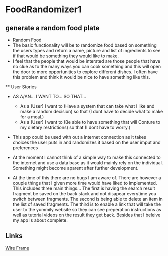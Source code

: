 # FoodRandomizer1

## generate a random food plate


* Random Food
 * The basic functionality will be to randomize food based on something the users types and return a name, picture and list of ingredients to see if that would be something they would like to make.
 * I feel that the people that would be intersted are those people that have no clue as to the many ways you can cook something and this will open the door to more opportunities to explore different dishes. I often have this problem and think it would be nice to have something like this.

 ** User Stories
 	
  * AS A/AN...  I WANT TO...	 SO THAT...
 	* As a (User) I want to (Have a system that can take what I like and make a random decision) so that (I dont have to decide what to make for a meal.) 
 	* As a (User) I want to (Be able to have something that will Conture to my dietary restrictions) so that (I dont have to worry.)

* This app could be used with out a internet connection as it takes choices the user puts in and randomizes it based on the user imput and preferences
 * At the moment I cannot think of a simple way to make this connected to the internet and use a data base as it would mainly rely on the individual. Something might become aparent after further development.
 * At the time of this there are no bugs I am aware of. There are however a couple things that I given more time would have liked to implemented. This includes three main things... The first is having the search result fragment be saved on the back stack and not disapear everytime you switch between fragments. The second is being able to delete an item in the list of saved fragments. The third is to enable a link that will take the user to the yummily website so they can see preperation instructions as well as tutorial videos on the result they get back. Besides that I beleive my app Is about complete.

## Links
 [Wire Frame](https://github.com/Zotigh/FoodRandom/blob/master/Random%20Food%20Wire%20Frame.pdf)
